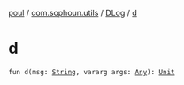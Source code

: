 [poul](../../index.md) / [com.sophoun.utils](../index.md) / [DLog](index.md) / [d](./d.md)

# d

`fun d(msg: `[`String`](https://kotlinlang.org/api/latest/jvm/stdlib/kotlin/-string/index.html)`, vararg args: `[`Any`](https://kotlinlang.org/api/latest/jvm/stdlib/kotlin/-any/index.html)`): `[`Unit`](https://kotlinlang.org/api/latest/jvm/stdlib/kotlin/-unit/index.html)